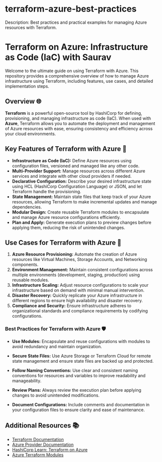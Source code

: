 # terraform-azure-best-practices
Description: Best practices and practical examples for managing Azure resources with Terraform.

# Terraform on Azure: Infrastructure as Code (IaC) with Saurav

Welcome to the ultimate guide on using Terraform with Azure. This repository provides a comprehensive overview of how to manage Azure infrastructure using Terraform, including features, use cases, and detailed implementation steps.

## Overview 🌐

**Terraform** is a powerful open-source tool by HashiCorp for defining, provisioning, and managing infrastructure as code (IaC). When used with **Azure**, Terraform allows you to automate the deployment and management of Azure resources with ease, ensuring consistency and efficiency across your cloud environments.

## Key Features of Terraform with Azure 🚀

- **Infrastructure as Code (IaC):** Define Azure resources using configuration files, versioned and managed like any other code.
- **Multi-Provider Support:** Manage resources across different Azure services and integrate with other cloud providers if needed.
- **Declarative Configuration:** Describe your desired infrastructure state using HCL (HashiCorp Configuration Language) or JSON, and let Terraform handle the provisioning.
- **State Management:** Maintain state files that keep track of your Azure resources, allowing Terraform to make incremental updates and manage dependencies.
- **Modular Design:** Create reusable Terraform modules to encapsulate and manage Azure resource configurations efficiently.
- **Plan and Apply:** Generate execution plans to preview changes before applying them, reducing the risk of unintended changes.

## Use Cases for Terraform with Azure 🌟

1. **Azure Resource Provisioning:** Automate the creation of Azure resources like Virtual Machines, Storage Accounts, and Networking components.
2. **Environment Management:** Maintain consistent configurations across multiple environments (development, staging, production) using reusable modules.
3. **Infrastructure Scaling:** Adjust resource configurations to scale your infrastructure based on demand with minimal manual intervention.
4. **Disaster Recovery:** Quickly replicate your Azure infrastructure in different regions to ensure high availability and disaster recovery.
5. **Compliance and Security:** Ensure infrastructure adheres to organizational standards and compliance requirements by codifying configurations.

### Best Practices for Terraform with Azure 🛡️

- **Use Modules:** Encapsulate and reuse configurations with modules to avoid redundancy and maintain organization.

- **Secure State Files:** Use Azure Storage or Terraform Cloud for remote state management and ensure state files are backed up and protected.

- **Follow Naming Conventions:** Use clear and consistent naming conventions for resources and variables to improve readability and manageability.

- **Review Plans:** Always review the execution plan before applying changes to avoid unintended modifications.

- **Document Configurations:** Include comments and documentation in your configuration files to ensure clarity and ease of maintenance.

## Additional Resources 📚

- [Terraform Documentation](https://www.terraform.io/docs)
- [Azure Provider Documentation](https://registry.terraform.io/providers/hashicorp/azurerm/latest/docs)
- [HashiCorp Learn: Terraform on Azure](https://learn.hashicorp.com/terraform)
- [Azure Terraform Modules](https://github.com/Azure/terraform-azurerm-modules)

